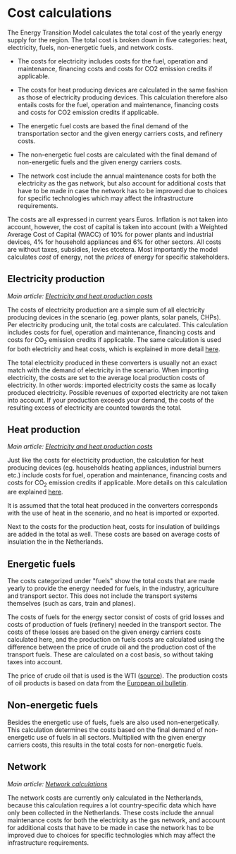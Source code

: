# Cost calculations

The Energy Transition Model calculates the total cost of the yearly energy supply for the region. The total cost is broken down in five categories: heat, electricity, fuels, non-energetic fuels, and network costs.

-   The costs for electricity includes costs for the fuel, operation and maintenance, financing costs and costs for CO2 emission credits if applicable.

-   The costs for heat producing devices are calculated in the same fashion as those of electricity producing devices. This calculation therefore also entails costs for the fuel, operation and maintenance, financing costs and costs for CO2 emission credits if applicable.

-   The energetic fuel costs are based the final demand of the transportation sector and the given energy carriers costs, and refinery costs.

-   The non-energetic fuel costs are calculated with the final demand of non-energetic fuels and the given energy carriers costs.

-   The network cost include the annual maintenance costs for both the electricity as the gas network, but also account for additional costs that have to be made in case the network has to be improved due to choices for specific technologies which may affect the infrastructure requirements.

The costs are all expressed in current years Euros. Inflation is not taken into account, however, the cost of capital is taken into account (with a Weighted Average Cost of Capital (WACC) of 10% for power plants and industrial devices, 4% for household appliances and 6% for other sectors. All costs are without taxes, subsidies, levies etcetera. Most importantly the model calculates *cost* of energy, not the *prices* of energy for specific stakeholders.

Electricity production
----------------------

*Main article: [ Electricity and heat production costs](heat_and_electricity_cost.md)*

The costs of electricity production are a simple sum of all electricity producing devices in the scenario (eg. power plants, solar panels, CHPs). Per electricity producing unit, the total costs are calculated. This calculation includes costs for fuel, operation and maintenance, financing costs and costs for CO<sub>2</sub> emission credits if applicable. The same calculation is used for both electricity and heat costs, which is explained in more detail [here](eat_and_electricity_cost.md).

The total electricity produced in these converters is usually not an exact match with the demand of electricity in the scenario. When importing electricity, the costs are set to the average local production costs of electricity. In other words: imported electricity costs the same as locally produced electricity. Possible revenues of exported electricity are not taken into account. If your production exceeds your demand, the costs of the resulting excess of electricity are counted towards the total.

Heat production
---------------

*Main article: [ Electricity and heat production costs](heat_and_electricity_cost.md)*

Just like the costs for electricity production, the calculation for heat producing devices (eg. households heating appliances, industrial burners etc.) include costs for fuel, operation and maintenance, financing costs and costs for CO<sub>2</sub> emission credits if applicable. More details on this calculation are explained [here](Heat_and_electricity_cost.md).

It is assumed that the total heat produced in the converters corresponds with the use of heat in the scenario, and no heat is imported or exported.

Next to the costs for the production heat, costs for insulation of buildings are added in the total as well. These costs are based on average costs of insulation the in the Netherlands.

Energetic fuels
---------------

The costs categorized under "fuels" show the total costs that are made yearly to provide the energy needed for fuels, in the industry, agriculture and transport sector. This does not include the transport systems themselves (such as cars, train and planes).

The costs of fuels for the energy sector consist of costs of grid losses and costs of production of fuels (refinery) needed in the transport sector. The costs of these losses are based on the given energy carriers costs calculated here, and the production on fuels costs are calculated using the difference between the price of crude oil and the production cost of the transport fuels. These are calculated on a cost basis, so without taking taxes into account.

The price of crude oil that is used is the WTI ([source](http://www.oil-price.net)). The production costs of oil products is based on data from the [European oil bulletin](http://ec.europa.eu/energy/observatory/oil/bulletin_en.htm).

Non-energetic fuels
-------------------

Besides the energetic use of fuels, fuels are also used non-energetically. This calculation determines the costs based on the final demand of non-energetic use of fuels in all sectors. Multiplied with the given energy carriers costs, this results in the total costs for non-energetic fuels.

Network
-------

*Main article: [Network calculations](network.md)*

The network costs are currently only calculated in the Netherlands, because this calculation requires a lot country-specific data which have only been collected in the Netherlands. These costs include the annual maintenance costs for both the electricity as the gas network, and account for additional costs that have to be made in case the network has to be improved due to choices for specific technologies which may affect the infrastructure requirements.
